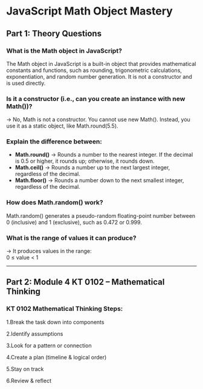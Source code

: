 # JavaScript Math Object Mastery

## Part 1: Theory Questions

### What is the Math object in JavaScript?
The Math object in JavaScript is a built-in object that provides mathematical constants and functions, such as rounding, trigonometric calculations, exponentiation, and random number generation. It is not a constructor and is used directly.

### Is it a constructor (i.e., can you create an instance with new Math())?
→ No, Math is not a constructor. You cannot use new Math(). Instead, you use it as a static object, like Math.round(5.5).

### Explain the difference between:

- **Math.round()** → Rounds a number to the nearest integer. If the decimal is 0.5 or higher, it rounds up; otherwise, it rounds down.
- **Math.ceil()** → Rounds a number up to the next largest integer, regardless of the decimal.
- **Math.floor()** → Rounds a number down to the next smallest integer, regardless of the decimal.

### How does Math.random() work?
Math.random() generates a pseudo-random floating-point number between 0 (inclusive) and 1 (exclusive), such as 0.472 or 0.999.

### What is the range of values it can produce?
→ It produces values in the range:  
0 ≤ value < 1

---

## Part 2: Module 4 KT 0102 – Mathematical Thinking

### KT 0102 Mathematical Thinking Steps:

1.Break the task down into components

2.Identify assumptions

3.Look for a pattern or connection

4.Create a plan (timeline & logical order)

5.Stay on track

6.Review & reflect


